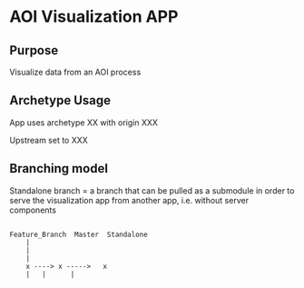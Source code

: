 # AOI Visualization APP

## Purpose

Visualize data from an AOI process

## Archetype Usage

App uses archetype XX with origin XXX

Upstream set to XXX

## Branching model

Standalone branch = a branch that can be pulled as a submodule in order to serve the visualization app from another app, i.e. without server components

```

Feature_Branch	Master	Standalone
	|
	|
	|
	x ----> x ----->   x
	|	|	   | 
```
